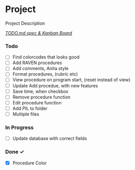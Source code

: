 # Project

Project Description

<em>[TODO.md spec & Kanban Board](https://bit.ly/3fCwKfM)</em>

### Todo

- [ ] Find colorcodes that looks good  
- [ ] Add RAVEN procedures  
- [ ] Add comments, Anita style  
- [ ] Format procedures, (rubric etc)  
- [ ] View procedure on program start, (reset instead of view)  
- [ ] Update Add procedue, with new features  
- [ ] Save time, when checkbox  
- [ ] Remove procedure function  
- [ ] Edit procedure function  
- [ ] Add PIL to folder  
- [ ] Multiple files  

### In Progress

- [ ] Update database with correct fields  

### Done ✓

- [x] Procedure Color  

